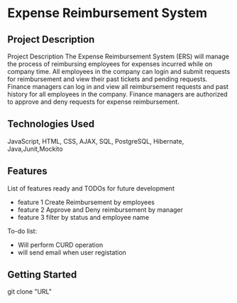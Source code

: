 # Expense Reimbursement System

## Project Description

Project Description
The Expense Reimbursement System (ERS) will manage the process of reimbursing employees for expenses incurred while on company time. All employees in the company can login and submit requests for reimbursement and view their past tickets and pending requests. Finance managers can log in and view all reimbursement requests and past history for all employees in the company. Finance managers are authorized to approve and deny requests for expense reimbursement.

## Technologies Used

JavaScript, HTML, CSS, AJAX, SQL, PostgreSQL, Hibernate, Java,Junit,Mockito

## Features

List of features ready and TODOs for future development
* feature 1 Create Reimbursement by employees
* feature 2 Approve and Deny reimbursement by manager
* feature 3 filter by status and employee name

To-do list:
* Will perform CURD operation
* will send email when user registation

## Getting Started
   
git clone "URL"


